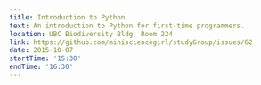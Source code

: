 ```yaml
---
title: Introduction to Python
text: An introduction to Python for first-time programmers.
location: UBC Biodiversity Bldg, Room 224
link: https://github.com/minisciencegirl/studyGroup/issues/62
date: 2015-10-07
startTime: '15:30'
endTime: '16:30'
---
```

